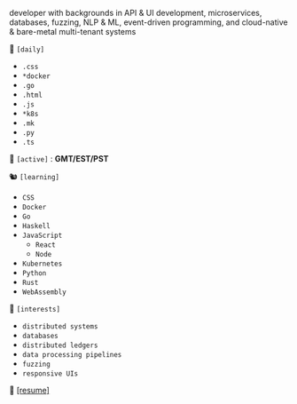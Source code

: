 developer with backgrounds in API & UI development, microservices, databases, fuzzing, NLP & ML, event-driven programming, and cloud-native & bare-metal multi-tenant systems

🔭 `[daily]`

- `.css`
- `*docker`
- `.go`
- `.html`
- `.js`
- `*k8s`
- `.mk`
- `.py`
- `.ts`


🚡 `[active]` : **GMT/EST/PST**

🐿 `[learning]`

- `CSS`
- `Docker`
- `Go`
- `Haskell`
- `JavaScript`
    - `React`
    - `Node`
- `Kubernetes`
- `Python`
- `Rust`
- `WebAssembly`

🐊 `[interests]`

- `distributed systems`
- `databases`
- `distributed ledgers`
- `data processing pipelines`
- `fuzzing`
- `responsive UIs`


🍜 [[resume]](https://github.com/a6enez3r/portfolio/blob/main/src/static/resume/resume.pdf)
